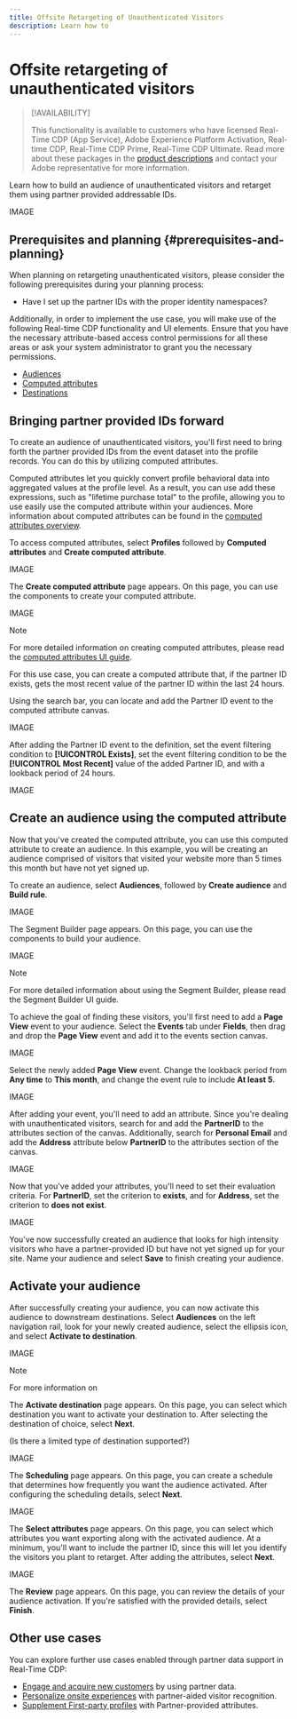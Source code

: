 ```yaml
---
title: Offsite Retargeting of Unauthenticated Visitors
description: Learn how to 
---
```


# Offsite retargeting of unauthenticated visitors

>[!AVAILABILITY]
>
>This functionality is available to customers who have licensed Real-Time CDP (App Service), Adobe Experience Platform Activation, Real-time CDP, Real-Time CDP Prime, Real-Time CDP Ultimate. Read more about these packages in the [product descriptions](https://helpx.adobe.com/legal/product-descriptions.html) and contact your Adobe representative for more information.

Learn how to build an audience of unauthenticated visitors and retarget them using partner provided addressable IDs.

IMAGE

## Prerequisites and planning {#prerequisites-and-planning}

When planning on retargeting unauthenticated visitors, please consider the following prerequisites during your planning process:

- Have I set up the partner IDs with the proper identity namespaces?

Additionally, in order to implement the use case, you will make use of the following Real-time CDP functionality and UI elements. Ensure that you have the necessary attribute-based access control permissions for all these areas or ask your system administrator to grant you the necessary permissions.

- [Audiences](../../segmentation/home.md)
- [Computed attributes](../../profile/computed-attributes/overview.md)
- [Destinations](../../destinations/home.md)

## Bringing partner provided IDs forward

To create an audience of unauthenticated visitors, you'll first need to bring forth the partner provided IDs from the event dataset into the profile records. You can do this by utilizing computed attributes.

Computed attributes let you quickly convert profile behavioral data into aggregated values at the profile level. As a result, you can use add these expressions, such as "lifetime purchase total" to the profile, allowing you to use easily use the computed attribute within your audiences. More information about computed attributes can be found in the [computed attributes overview](../../profile/computed-attributes/overview.md).

To access computed attributes, select **Profiles** followed by **Computed attributes** and **Create computed attribute**.

IMAGE

The **Create computed attribute** page appears. On this page, you can use the components to create your computed attribute.

IMAGE

>[!NOTE]
>
>For more detailed information on creating computed attributes, please read the [computed attributes UI guide](../../profile/computed-attributes/ui.md).

For this use case, you can create a computed attribute that, if the partner ID exists, gets the most recent value of the partner ID within the last 24 hours.

Using the search bar, you can locate and add the Partner ID event to the computed attribute canvas.

IMAGE

After adding the Partner ID event to the definition, set the event filtering condition to **[!UICONTROL Exists]**, set the event filtering condition to be the **[!UICONTROL Most Recent]** value of the added Partner ID, and with a lookback period of 24 hours.

IMAGE

## Create an audience using the computed attribute

Now that you've created the computed attribute, you can use this computed attribute to create an audience. In this example, you will be creating an audience comprised of visitors that visited your website more than 5 times this month but have not yet signed up.

To create an audience, select **Audiences**, followed by **Create audience** and **Build rule**. 

IMAGE

The Segment Builder page appears. On this page, you can use the components to build your audience.

IMAGE

>[!NOTE]
>
>For more detailed information about using the Segment Builder, please read the Segment Builder UI guide.

To achieve the goal of finding these visitors, you'll first need to add a **Page View** event to your audience. Select the **Events** tab under **Fields**, then drag and drop the **Page View** event and add it to the events section canvas.

IMAGE

Select the newly added **Page View** event. Change the lookback period from **Any time** to **This month**, and change the event rule to include **At least 5**.

IMAGE

After adding your event, you'll need to add an attribute. Since you're dealing with unauthenticated visitors, search for and add the **PartnerID** to the attributes section of the canvas. Additionally, search for **Personal Email** and add the **Address** attribute below **PartnerID** to the attributes section of the canvas.

IMAGE

Now that you've added your attributes, you'll need to set their evaluation criteria. For **PartnerID**, set the criterion to **exists**, and for **Address**, set the criterion to **does not exist**.

IMAGE

You've now successfully created an audience that looks for high intensity visitors who have a partner-provided ID but have not yet signed up for your site. Name your audience and select **Save** to finish creating your audience.

## Activate your audience

After successfully creating your audience, you can now activate this audience to downstream destinations. Select **Audiences** on the left navigation rail, look for your newly created audience, select the ellipsis icon, and select **Activate to destination**. 

IMAGE

>[!NOTE]
>
>For more information on 

The **Activate destination** page appears. On this page, you can select which destination you want to activate your destination to. After selecting the destination of choice, select **Next**.

(Is there a limited type of destination supported?)

IMAGE

The **Scheduling** page appears. On this page, you can create a schedule that determines how frequently you want the audience activated. After configuring the scheduling details, select **Next**.

IMAGE

The **Select attributes** page appears. On this page, you can select which attributes you want exporting along with the activated audience. At a minimum, you'll want to include the partner ID, since this will let you identify the visitors you plant to retarget. After adding the attributes, select **Next**.

IMAGE

The **Review** page appears. On this page, you can review the details of your audience activation. If you're satisfied with the provided details, select **Finish**.

## Other use cases

You can explore further use cases enabled through partner data support in Real-Time CDP:

- [Engage and acquire new customers](./prospecting.md) by using partner data.
- [Personalize onsite experiences](./offsite-retargeting.md) with partner-aided visitor recognition.
- [Supplement First-party profiles](./supplement-first-party-profiles.md) with Partner-provided attributes.
